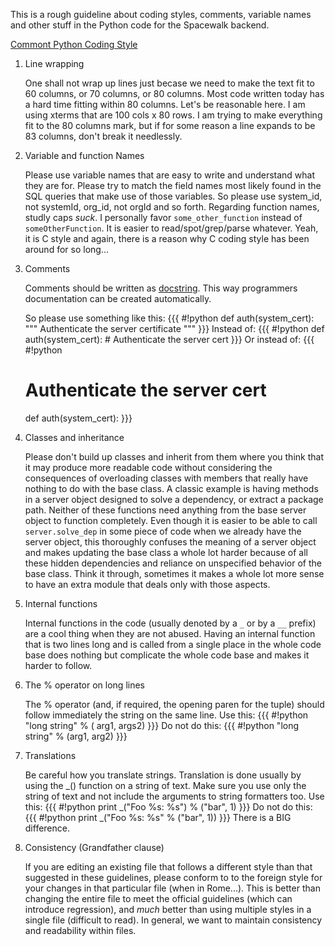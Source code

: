 This is a rough guideline about coding styles, comments, variable names and other stuff in the Python
code for the Spacewalk backend.

[Commont Python Coding Style](http://www.python.org/dev/peps/pep-0008/)

1. Line wrapping

   One shall not wrap up lines just becase we need to make the text
   fit to 60 columns, or 70 columns, or 80 columns. Most code written
   today has a hard time fitting within 80 columns. Let's be
   reasonable here. I am using xterms that are 100 cols x 80 rows. I
   am trying to make everything fit to the 80 columns mark, but if for
   some reason a line expands to be 83 columns, don't break it
   needlessly.

2. Variable and function Names

   Please use variable names that are easy to write and understand
   what they are for. Please try to match the field names most likely
   found in the SQL queries that make use of those variables. So
   please use system_id, not systemId, org_id, not orgId and so forth.
   Regarding function names, studly caps *suck*. I personally favor
   `some_other_function` instead of `someOtherFunction`. It is easier to
   read/spot/grep/parse whatever. Yeah, it is C style and again, there
   is a reason why C coding style has been around for so long...

3. Comments

   Comments should be written as [docstring](http://www.python.org/dev/peps/pep-0257/). This way programmers documentation can be created automatically.

   So please use something like this:
   {{{
   #!python
   def auth(system_cert):
       """ Authenticate the server certificate """
   }}}
   Instead of:
   {{{
   #!python
   def auth(system_cert):
       # Authenticate the server cert
   }}}
   Or instead of:
   {{{
   #!python
   # Authenticate the server cert
   def auth(system_cert):
   }}}

4. Classes and inheritance

   Please don't build up classes and inherit from them where you think
   that it may produce more readable code without considering the
   consequences of overloading classes with members that really have
   nothing to do with the base class. A classic example is having
   methods in a server object designed to solve a dependency, or
   extract a package path. Neither of these functions need anything
   from the base server object to function completely. Even though it
   is easier to be able to call `server.solve_dep` in some piece of code
   when we already have the server object, this thoroughly confuses the
   meaning of a server object and makes updating the base class a whole
   lot harder because of all these hidden dependencies and reliance on
   unspecified behavior of the base class. Think it through, sometimes
   it makes a whole lot more sense to have an extra module that deals
   only with those aspects.

5. Internal functions

   Internal functions in the code (usually denoted by a `_` or by a `__` prefix) are a cool thing when they are not abused. Having an
   internal function that is two lines long and is called from a single place in the whole code base does nothing but complicate the whole code base and makes it harder to follow.

6. The % operator on long lines

   The % operator (and, if required, the opening paren for the tuple)
   should follow immediately the string on the same line.
   Use this:
        {{{
        #!python
        "long string" % (
	    arg1, args2)
         }}}
   Do not do this:
   {{{
   #!python
        "long string"
	    % (arg1, arg2)
   }}}
   
7. Translations

   Be careful how you translate strings. Translation is done usually
   by using the _() function on a string of text. Make sure you use
   only the string of text and not include the arguments to string
   formatters too.
   Use this:
   {{{
   #!python
       print _("Foo %s: %s") % ("bar", 1)
   }}}
   Do not do this:
   {{{
   #!python
       print _("Foo %s: %s" % ("bar", 1))
   }}}
   There is a BIG difference.


8. Consistency (Grandfather clause)

   If you are editing an existing file that follows a different style
   than that suggested in these guidelines, please conform to
   to the foreign style for your changes in that particular file (when
   in Rome...).  This is better than changing the entire file to meet
   the official guidelines (which can introduce regression), and *much*
   better than using multiple styles in a single file (difficult to
   read).  In general, we want to maintain consistency and readability
   within files. 